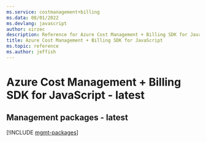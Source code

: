 ```yaml
---
ms.service: costmanagement+billing
ms.data: 08/01/2022
ms.devlang: javascript
author: xirzec
description: Reference for Azure Cost Management + Billing SDK for JavaScript
title: Azure Cost Management + Billing SDK for JavaScript
ms.topic: reference
ms.author: jeffish
---
```

# Azure Cost Management + Billing SDK for JavaScript - latest

## Management packages - latest
[!INCLUDE [mgmt-packages](cost-management-+-billing-mgmt-index.md)]